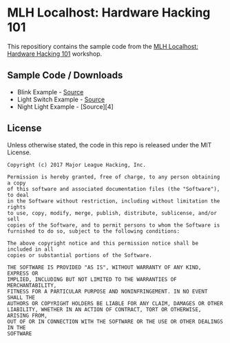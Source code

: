 # MLH Localhost: Hardware Hacking 101

This repositiory contains the sample code from the [MLH Localhost: Hardware
Hacking 101][1] workshop.

## Sample Code / Downloads

 - Blink Example - [Source][2]
 - Light Switch Example - [Source][3]
 - Night Light Example - [Source][4]

## License

Unless otherwise stated, the code in this repo is released under the MIT
License.

```
Copyright (c) 2017 Major League Hacking, Inc.

Permission is hereby granted, free of charge, to any person obtaining a copy
of this software and associated documentation files (the "Software"), to deal
in the Software without restriction, including without limitation the rights
to use, copy, modify, merge, publish, distribute, sublicense, and/or sell
copies of the Software, and to permit persons to whom the Software is
furnished to do so, subject to the following conditions:

The above copyright notice and this permission notice shall be included in all
copies or substantial portions of the Software.

THE SOFTWARE IS PROVIDED "AS IS", WITHOUT WARRANTY OF ANY KIND, EXPRESS OR
IMPLIED, INCLUDING BUT NOT LIMITED TO THE WARRANTIES OF MERCHANTABILITY,
FITNESS FOR A PARTICULAR PURPOSE AND NONINFRINGEMENT. IN NO EVENT SHALL THE
AUTHORS OR COPYRIGHT HOLDERS BE LIABLE FOR ANY CLAIM, DAMAGES OR OTHER
LIABILITY, WHETHER IN AN ACTION OF CONTRACT, TORT OR OTHERWISE, ARISING FROM,
OUT OF OR IN CONNECTION WITH THE SOFTWARE OR THE USE OR OTHER DEALINGS IN THE
SOFTWARE
```

[1]: https://localhost.mlh.io/activities/hardware-hacking-101/
[2]: src/blink.ino
[3]: src/light-switch.ino
[3]: src/night-light.ino
